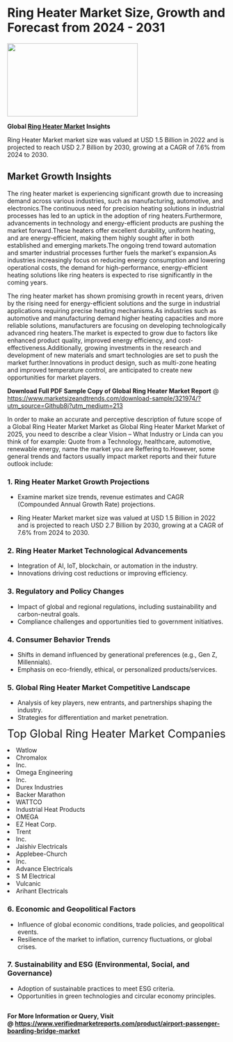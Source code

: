 <H1>Ring Heater Market Size, Growth and Forecast from 2024 - 2031</H1><img class="aligncenter size-medium wp-image-584254" src="https://thirdeyenews.in/wp-content/uploads/2024/09/Global-Market-Research-300x168.jpeg" alt="" width="300" height="168" /><p><strong>Global&nbsp;<a href="https://www.marketsizeandtrends.com/download-sample/321974/?utm_source=Github8j?utm_medium=213">Ring Heater Market</a> Insights</strong></p><p>Ring Heater Market market size was valued at USD 1.5 Billion in 2022 and is projected to reach USD 2.7 Billion by 2030, growing at a CAGR of 7.6% from 2024 to 2030.</p><p><h2>Market Growth Insights</h2> <p>The ring heater market is experiencing significant growth due to increasing demand across various industries, such as manufacturing, automotive, and electronics.The continuous need for precision heating solutions in industrial processes has led to an uptick in the adoption of ring heaters.Furthermore, advancements in technology and energy-efficient products are pushing the market forward.These heaters offer excellent durability, uniform heating, and are energy-efficient, making them highly sought after in both established and emerging markets.The ongoing trend toward automation and smarter industrial processes further fuels the market's expansion.As industries increasingly focus on reducing energy consumption and lowering operational costs, the demand for high-performance, energy-efficient heating solutions like ring heaters is expected to rise significantly in the coming years.</p> <p>The ring heater market has shown promising growth in recent years, driven by the rising need for energy-efficient solutions and the surge in industrial applications requiring precise heating mechanisms.As industries such as automotive and manufacturing demand higher heating capacities and more reliable solutions, manufacturers are focusing on developing technologically advanced ring heaters.The market is expected to grow due to factors like enhanced product quality, improved energy efficiency, and cost-effectiveness.Additionally, growing investments in the research and development of new materials and smart technologies are set to push the market further.Innovations in product design, such as multi-zone heating and improved temperature control, are anticipated to create new opportunities for market players.<p><span class=""><strong>Download Full PDF Sample Copy of Global Ring Heater Market Report</strong> @ <a href="https://www.marketsizeandtrends.com/download-sample/321974/?utm_source=Github8j?utm_medium=213" target="_blank">https://www.marketsizeandtrends.com/download-sample/321974/?utm_source=Github8j?utm_medium=213</a></span></p><p>In order to make an accurate and perceptive description of future scope of a Global&nbsp;Ring Heater Market Market as Global&nbsp;Ring Heater Market Market of 2025, you need to describe a clear Vision &ndash; What Industry or Linda can you think of for example: Quote from a Technology, healthcare, automotive, renewable energy, name the market you are Reffering to.However, some general trends and factors usually impact market reports and their future outlook include:</p><h3>1.&nbsp;<strong>Ring Heater Market Growth Projections</strong></h3><ul><li>Examine market size trends, revenue estimates and CAGR (Compounded Annual Growth Rate) projections.</li><li><p>Ring Heater Market market size was valued at USD 1.5 Billion in 2022 and is projected to reach USD 2.7 Billion by 2030, growing at a CAGR of 7.6% from 2024 to 2030.</p></li></ul><h3>2.&nbsp;<strong>Ring Heater Market Technological Advancements</strong></h3><ul><li>Integration of AI, IoT, blockchain, or automation in the industry.</li><li>Innovations driving cost reductions or improving efficiency.</li></ul><h3>3.&nbsp;<strong>Regulatory and Policy Changes</strong></h3><ul><li>Impact of global and regional regulations, including sustainability and carbon-neutral goals.</li><li>Compliance challenges and opportunities tied to government initiatives.</li></ul><h3>4.&nbsp;<strong>Consumer Behavior Trends</strong></h3><ul><li>Shifts in demand influenced by generational preferences (e.g., Gen Z, Millennials).</li><li>Emphasis on eco-friendly, ethical, or personalized products/services.</li></ul><h3>5.&nbsp;<strong>Global Ring Heater Market Competitive Landscape</strong></h3><ul><li>Analysis of key players, new entrants, and partnerships shaping the industry.</li><li>Strategies for differentiation and market penetration.</li></ul><p data-pm-slice="1 1 []"><span style="color: inherit; font-family: inherit; font-size: 25px;">Top Global Ring Heater Market Companies</span></p><div class="" data-test-id=""><p><li>Watlow</li><li> Chromalox</li><li> Inc.</li><li> Omega Engineering</li><li> Inc.</li><li> Durex Industries</li><li> Backer Marathon</li><li> WATTCO</li><li> Industrial Heat Products</li><li> OMEGA</li><li> EZ Heat Corp.</li><li> Trent</li><li> Inc.</li><li> Jaishiv Electricals</li><li> Applebee-Church</li><li> Inc.</li><li> Advance Electricals</li><li> S M Electrical</li><li> Vulcanic</li><li> Arihant Electricals</li></p></div><h3>6.&nbsp;<strong>Economic and Geopolitical Factors</strong></h3><ul><li>Influence of global economic conditions, trade policies, and geopolitical events.</li><li>Resilience of the market to inflation, currency fluctuations, or global crises.</li></ul><h3>7.&nbsp;<strong>Sustainability and ESG (Environmental, Social, and Governance)</strong></h3><ul><li>Adoption of sustainable practices to meet ESG criteria.</li><li>Opportunities in green technologies and circular economy principles.</li></ul><h2><strong style="font-size: 14px;">For More Information or Query, Visit @&nbsp;</strong><a style="background-color: #ffffff; font-size: 14px;" href="https://www.marketsizeandtrends.com/report/ring-heater-market/" target="_blank">https://www.verifiedmarketreports.com/product/airport-passenger-boarding-bridge-market</a></h2>